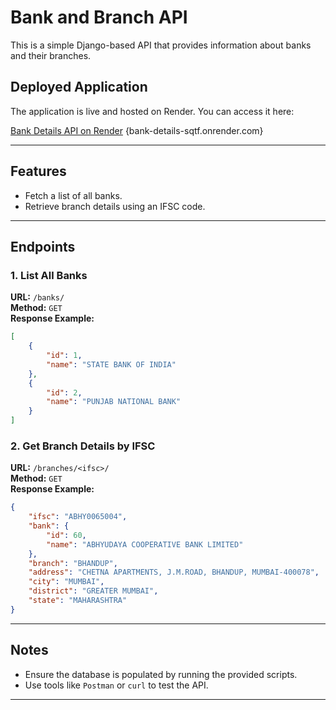 # Bank and Branch API

This is a simple Django-based API that provides information about banks and their branches.

## Deployed Application

The application is live and hosted on Render. You can access it here:

[Bank Details API on Render](https://bank-details-sqtf.onrender.com)  {bank-details-sqtf.onrender.com}

---

## Features

- Fetch a list of all banks.
- Retrieve branch details using an IFSC code.

---

## Endpoints

### 1. List All Banks
**URL:** `/banks/`  
**Method:** `GET`  
**Response Example:**
```json
[
    {
        "id": 1,
        "name": "STATE BANK OF INDIA"
    },
    {
        "id": 2,
        "name": "PUNJAB NATIONAL BANK"
    }
]
```

### 2. Get Branch Details by IFSC
**URL:** `/branches/<ifsc>/`  
**Method:** `GET`  
**Response Example:**
```json
{
    "ifsc": "ABHY0065004",
    "bank": {
        "id": 60,
        "name": "ABHYUDAYA COOPERATIVE BANK LIMITED"
    },
    "branch": "BHANDUP",
    "address": "CHETNA APARTMENTS, J.M.ROAD, BHANDUP, MUMBAI-400078",
    "city": "MUMBAI",
    "district": "GREATER MUMBAI",
    "state": "MAHARASHTRA"
}
```

---

## Notes

- Ensure the database is populated by running the provided scripts.
- Use tools like `Postman` or `curl` to test the API.

---
